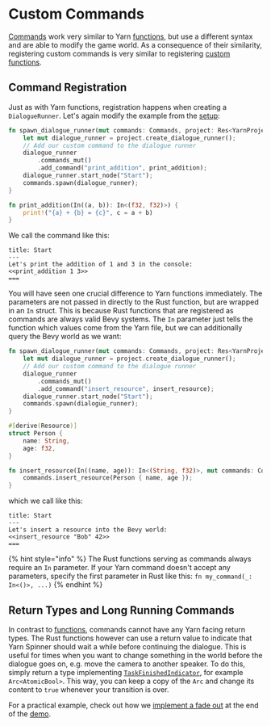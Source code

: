 # Custom Commands

[Commands](../yarn_files/commands.md) work very similar to Yarn [functions](../yarn_files/functions.md), but
use a different syntax and are able to modify the game world. As a consequence of their similarity,
registering custom commands is very similar to registering [custom functions](./custom_functions.md).

## Command Registration

Just as with Yarn functions, registration happens when creating a `DialogueRunner`.
Let's again modify the example from the [setup](./setup.md):

```rust
fn spawn_dialogue_runner(mut commands: Commands, project: Res<YarnProject>) {
    let mut dialogue_runner = project.create_dialogue_runner();
    // Add our custom command to the dialogue runner
    dialogue_runner
        .commands_mut()
        .add_command("print_addition", print_addition);
    dialogue_runner.start_node("Start");
    commands.spawn(dialogue_runner);
}

fn print_addition(In((a, b)): In<(f32, f32)>) {
    print!("{a} + {b} = {c}", c = a + b)
}
```

We call the command like this:

```text
title: Start
---
Let's print the addition of 1 and 3 in the console:
<<print_addition 1 3>>
===
```

You will have seen one crucial difference to Yarn functions immediately.
The parameters are not passed in directly to the Rust function, but are wrapped in an `In` struct.
This is because Rust functions that are registered as commands are always valid Bevy systems.
The `In` parameter just tells the function which values come from the Yarn file, but we can additionally query the Bevy world as we want:

```rust
fn spawn_dialogue_runner(mut commands: Commands, project: Res<YarnProject>) {
    let mut dialogue_runner = project.create_dialogue_runner();
    // Add our custom command to the dialogue runner
    dialogue_runner
        .commands_mut()
        .add_command("insert_resource", insert_resource);
    dialogue_runner.start_node("Start");
    commands.spawn(dialogue_runner);
}

#[derive(Resource)]
struct Person {
    name: String,
    age: f32,
}

fn insert_resource(In((name, age)): In<(String, f32)>, mut commands: Commands) {
    commands.insert_resource(Person { name, age });
}
```

which we call like this:

```text
title: Start
---
Let's insert a resource into the Bevy world:
<<insert_resource "Bob" 42>>
===
```

{% hint style="info" %}
The Rust functions serving as commands always require an `In` parameter. If your Yarn command doesn't accept any
parameters, specify the first parameter in Rust like this: `fn my_command(_: In<()>, ...)`
{% endhint %}

## Return Types and Long Running Commands

In contrast to [functions](./creating-functions.md), commands cannot have any Yarn facing return types. The Rust functions however
can use a return value to indicate that Yarn Spinner should wait a while before continuing the dialogue. This is useful for
times when you want to change something in the world before the dialogue goes on, e.g. move the camera to another speaker. To
do this, simply return a type implementing [`TaskFinishedIndicator`](https://docs.rs/bevy_yarnspinner/latest/bevy_yarnspinner/trait.TaskFinishedIndicator.html), for example
`Arc<AtomicBool>`. This way, you can keep a copy of the `Arc` and change its content to `true` whenever your transition is over.

For a practical example, check out how we [implement a fade out](https://github.com/YarnSpinnerTool/YarnSpinner-Rust/blob/main/demo/src/yarnspinner_integration.rs#L114) at the end of 
the [demo](https://janhohenheim.itch.io/yarnspinner-rust-demo).